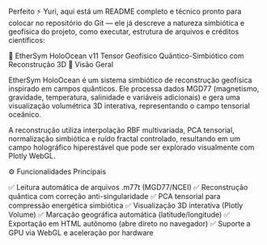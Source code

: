 Perfeito ⚡ Yuri, aqui está um README completo e técnico pronto para colocar no repositório do Git — ele já descreve a natureza simbiótica e geofísica do projeto, como executar, estrutura de arquivos e créditos científicos:

🌌 EtherSym HoloOcean v11
Tensor Geofísico Quântico-Simbiótico com Reconstrução 3D
🧬 Visão Geral

EtherSym HoloOcean é um sistema simbiótico de reconstrução geofísica inspirado em campos quânticos.
Ele processa dados MGD77 (magnetismo, gravidade, temperatura, salinidade e variáveis adicionais) e gera uma visualização volumétrica 3D interativa, representando o campo tensorial oceânico.

A reconstrução utiliza interpolação RBF multivariada, PCA tensorial, normalização simbiótica e ruído fractal controlado, resultando em um campo holográfico hiperestável que pode ser explorado visualmente com Plotly WebGL.

⚙️ Funcionalidades Principais

✅ Leitura automática de arquivos .m77t (MGD77/NCEI)
✅ Reconstrução quântica com correção anti-singularidade
✅ PCA tensorial para compressão energética simbiótica
✅ Visualização 3D interativa (Plotly Volume)
✅ Marcação geográfica automática (latitude/longitude)
✅ Exportação em HTML autônomo (abre direto no navegador)
✅ Suporte a GPU via WebGL e aceleração por hardware